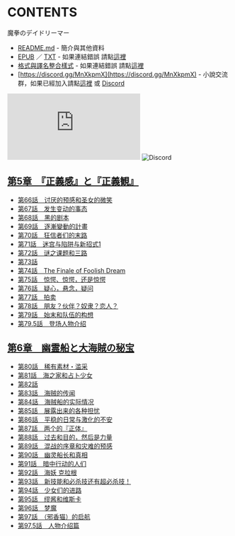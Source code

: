 # CONTENTS

魔拳のデイドリーマー


- [README.md](README.md) - 簡介與其他資料
- [EPUB](https://gitlab.com/demonovel/epub-txt/blob/master/user/%E9%AD%94%E6%8B%B3%E3%81%AE%E3%83%87%E3%82%A4%E3%83%89%E3%83%AA%E3%83%BC%E3%83%9E%E3%83%BC.epub) ／ [TXT](https://gitlab.com/demonovel/epub-txt/blob/master/user/out/%E9%AD%94%E6%8B%B3%E3%81%AE%E3%83%87%E3%82%A4%E3%83%89%E3%83%AA%E3%83%BC%E3%83%9E%E3%83%BC.out.txt) - 如果連結錯誤 請點[這裡](https://gitlab.com/demonovel/epub-txt/tree/master)
- [格式與譯名整合樣式](https://github.com/bluelovers/node-novel/blob/master/lib/locales/%E9%AD%94%E6%8B%B3%E3%81%AE%E3%83%87%E3%82%A4%E3%83%89%E3%83%AA%E3%83%BC%E3%83%9E%E3%83%BC.ts) - 如果連結錯誤 請點[這裡](https://github.com/bluelovers/node-novel/tree/master/lib/locales)
- [https://discord.gg/MnXkpmX](https://discord.gg/MnXkpmX) - 小說交流群，如果已經加入請點[這裡](https://discordapp.com/channels/467794087769014273/467794088285175809) 或 [Discord](https://discordapp.com/channels/@me)


![導航目錄](https://chart.apis.google.com/chart?cht=qr&chs=150x150&chl=https://gitee.com/bluelovers/novel/blob/master/user/魔拳のデイドリーマー/導航目錄.md)  ![Discord](https://chart.apis.google.com/chart?cht=qr&chs=150x150&chl=https://discord.gg/MnXkpmX)




## [第5章　『正義感』と『正義観』](%E7%AC%AC5%E7%AB%A0%E3%80%80%E3%80%8E%E6%AD%A3%E7%BE%A9%E6%84%9F%E3%80%8F%E3%81%A8%E3%80%8E%E6%AD%A3%E7%BE%A9%E8%A6%B3%E3%80%8F)

- [第66話　讨厌的预感和圣女的微笑](%E7%AC%AC5%E7%AB%A0%E3%80%80%E3%80%8E%E6%AD%A3%E7%BE%A9%E6%84%9F%E3%80%8F%E3%81%A8%E3%80%8E%E6%AD%A3%E7%BE%A9%E8%A6%B3%E3%80%8F/00680_%E7%AC%AC66%E8%A9%B1%E3%80%80%E8%AE%A8%E5%8E%8C%E7%9A%84%E9%A2%84%E6%84%9F%E5%92%8C%E5%9C%A3%E5%A5%B3%E7%9A%84%E5%BE%AE%E7%AC%91.txt)
- [第67話　发生变动的事态](%E7%AC%AC5%E7%AB%A0%E3%80%80%E3%80%8E%E6%AD%A3%E7%BE%A9%E6%84%9F%E3%80%8F%E3%81%A8%E3%80%8E%E6%AD%A3%E7%BE%A9%E8%A6%B3%E3%80%8F/00700_%E7%AC%AC67%E8%A9%B1%E3%80%80%E5%8F%91%E7%94%9F%E5%8F%98%E5%8A%A8%E7%9A%84%E4%BA%8B%E6%80%81.txt)
- [第68話　黑的剧本](%E7%AC%AC5%E7%AB%A0%E3%80%80%E3%80%8E%E6%AD%A3%E7%BE%A9%E6%84%9F%E3%80%8F%E3%81%A8%E3%80%8E%E6%AD%A3%E7%BE%A9%E8%A6%B3%E3%80%8F/00720_%E7%AC%AC68%E8%A9%B1%E3%80%80%E9%BB%91%E7%9A%84%E5%89%A7%E6%9C%AC.txt)
- [第69話　逐漸變動的計畫](%E7%AC%AC5%E7%AB%A0%E3%80%80%E3%80%8E%E6%AD%A3%E7%BE%A9%E6%84%9F%E3%80%8F%E3%81%A8%E3%80%8E%E6%AD%A3%E7%BE%A9%E8%A6%B3%E3%80%8F/00740_%E7%AC%AC69%E8%A9%B1%E3%80%80%E9%80%90%E6%BC%B8%E8%AE%8A%E5%8B%95%E7%9A%84%E8%A8%88%E7%95%AB.txt)
- [第70話　狂信者们的末路](%E7%AC%AC5%E7%AB%A0%E3%80%80%E3%80%8E%E6%AD%A3%E7%BE%A9%E6%84%9F%E3%80%8F%E3%81%A8%E3%80%8E%E6%AD%A3%E7%BE%A9%E8%A6%B3%E3%80%8F/00750_%E7%AC%AC70%E8%A9%B1%E3%80%80%E7%8B%82%E4%BF%A1%E8%80%85%E4%BB%AC%E7%9A%84%E6%9C%AB%E8%B7%AF.txt)
- [第71話　迷宫与陷阱与新招式1](%E7%AC%AC5%E7%AB%A0%E3%80%80%E3%80%8E%E6%AD%A3%E7%BE%A9%E6%84%9F%E3%80%8F%E3%81%A8%E3%80%8E%E6%AD%A3%E7%BE%A9%E8%A6%B3%E3%80%8F/00770_%E7%AC%AC71%E8%A9%B1%E3%80%80%E8%BF%B7%E5%AE%AB%E4%B8%8E%E9%99%B7%E9%98%B1%E4%B8%8E%E6%96%B0%E6%8B%9B%E5%BC%8F1.txt)
- [第72話　谜之课题和三路](%E7%AC%AC5%E7%AB%A0%E3%80%80%E3%80%8E%E6%AD%A3%E7%BE%A9%E6%84%9F%E3%80%8F%E3%81%A8%E3%80%8E%E6%AD%A3%E7%BE%A9%E8%A6%B3%E3%80%8F/00790_%E7%AC%AC72%E8%A9%B1%E3%80%80%E8%B0%9C%E4%B9%8B%E8%AF%BE%E9%A2%98%E5%92%8C%E4%B8%89%E8%B7%AF.txt)
- [第73話](%E7%AC%AC5%E7%AB%A0%E3%80%80%E3%80%8E%E6%AD%A3%E7%BE%A9%E6%84%9F%E3%80%8F%E3%81%A8%E3%80%8E%E6%AD%A3%E7%BE%A9%E8%A6%B3%E3%80%8F/00800_%E7%AC%AC73%E8%A9%B1.txt)
- [第74話　The Finale of Foolish Dream](%E7%AC%AC5%E7%AB%A0%E3%80%80%E3%80%8E%E6%AD%A3%E7%BE%A9%E6%84%9F%E3%80%8F%E3%81%A8%E3%80%8E%E6%AD%A3%E7%BE%A9%E8%A6%B3%E3%80%8F/00810_%E7%AC%AC74%E8%A9%B1%E3%80%80The%20Finale%20of%20Foolish%20Dream.txt)
- [第75話　惊愕、惊愕，还是惊愕](%E7%AC%AC5%E7%AB%A0%E3%80%80%E3%80%8E%E6%AD%A3%E7%BE%A9%E6%84%9F%E3%80%8F%E3%81%A8%E3%80%8E%E6%AD%A3%E7%BE%A9%E8%A6%B3%E3%80%8F/00830_%E7%AC%AC75%E8%A9%B1%E3%80%80%E6%83%8A%E6%84%95%E3%80%81%E6%83%8A%E6%84%95%EF%BC%8C%E8%BF%98%E6%98%AF%E6%83%8A%E6%84%95.txt)
- [第76話　疑心，悬念，疑问](%E7%AC%AC5%E7%AB%A0%E3%80%80%E3%80%8E%E6%AD%A3%E7%BE%A9%E6%84%9F%E3%80%8F%E3%81%A8%E3%80%8E%E6%AD%A3%E7%BE%A9%E8%A6%B3%E3%80%8F/00850_%E7%AC%AC76%E8%A9%B1%E3%80%80%E7%96%91%E5%BF%83%EF%BC%8C%E6%82%AC%E5%BF%B5%EF%BC%8C%E7%96%91%E9%97%AE.txt)
- [第77話　拍卖](%E7%AC%AC5%E7%AB%A0%E3%80%80%E3%80%8E%E6%AD%A3%E7%BE%A9%E6%84%9F%E3%80%8F%E3%81%A8%E3%80%8E%E6%AD%A3%E7%BE%A9%E8%A6%B3%E3%80%8F/00860_%E7%AC%AC77%E8%A9%B1%E3%80%80%E6%8B%8D%E5%8D%96.txt)
- [第78話　朋友？伙伴？奴隶？恋人？](%E7%AC%AC5%E7%AB%A0%E3%80%80%E3%80%8E%E6%AD%A3%E7%BE%A9%E6%84%9F%E3%80%8F%E3%81%A8%E3%80%8E%E6%AD%A3%E7%BE%A9%E8%A6%B3%E3%80%8F/00870_%E7%AC%AC78%E8%A9%B1%E3%80%80%E6%9C%8B%E5%8F%8B%EF%BC%9F%E4%BC%99%E4%BC%B4%EF%BC%9F%E5%A5%B4%E9%9A%B6%EF%BC%9F%E6%81%8B%E4%BA%BA%EF%BC%9F.txt)
- [第79話　始末和队伍的构想](%E7%AC%AC5%E7%AB%A0%E3%80%80%E3%80%8E%E6%AD%A3%E7%BE%A9%E6%84%9F%E3%80%8F%E3%81%A8%E3%80%8E%E6%AD%A3%E7%BE%A9%E8%A6%B3%E3%80%8F/00890_%E7%AC%AC79%E8%A9%B1%E3%80%80%E5%A7%8B%E6%9C%AB%E5%92%8C%E9%98%9F%E4%BC%8D%E7%9A%84%E6%9E%84%E6%83%B3.txt)
- [第79.5話　登场人物介绍](%E7%AC%AC5%E7%AB%A0%E3%80%80%E3%80%8E%E6%AD%A3%E7%BE%A9%E6%84%9F%E3%80%8F%E3%81%A8%E3%80%8E%E6%AD%A3%E7%BE%A9%E8%A6%B3%E3%80%8F/00900_%E7%AC%AC79.5%E8%A9%B1%E3%80%80%E7%99%BB%E5%9C%BA%E4%BA%BA%E7%89%A9%E4%BB%8B%E7%BB%8D.txt)


## [第6章　幽霊船と大海賊の秘宝](%E7%AC%AC6%E7%AB%A0%E3%80%80%E5%B9%BD%E9%9C%8A%E8%88%B9%E3%81%A8%E5%A4%A7%E6%B5%B7%E8%B3%8A%E3%81%AE%E7%A7%98%E5%AE%9D)

- [第80話　稀有素材・滥采](%E7%AC%AC6%E7%AB%A0%E3%80%80%E5%B9%BD%E9%9C%8A%E8%88%B9%E3%81%A8%E5%A4%A7%E6%B5%B7%E8%B3%8A%E3%81%AE%E7%A7%98%E5%AE%9D/00910_%E7%AC%AC80%E8%A9%B1%E3%80%80%E7%A8%80%E6%9C%89%E7%B4%A0%E6%9D%90%E3%83%BB%E6%BB%A5%E9%87%87.txt)
- [第81話　海之家和占卜少女](%E7%AC%AC6%E7%AB%A0%E3%80%80%E5%B9%BD%E9%9C%8A%E8%88%B9%E3%81%A8%E5%A4%A7%E6%B5%B7%E8%B3%8A%E3%81%AE%E7%A7%98%E5%AE%9D/00920_%E7%AC%AC81%E8%A9%B1%E3%80%80%E6%B5%B7%E4%B9%8B%E5%AE%B6%E5%92%8C%E5%8D%A0%E5%8D%9C%E5%B0%91%E5%A5%B3.txt)
- [第82話](%E7%AC%AC6%E7%AB%A0%E3%80%80%E5%B9%BD%E9%9C%8A%E8%88%B9%E3%81%A8%E5%A4%A7%E6%B5%B7%E8%B3%8A%E3%81%AE%E7%A7%98%E5%AE%9D/00930_%E7%AC%AC82%E8%A9%B1.txt)
- [第83話　海贼的传闻](%E7%AC%AC6%E7%AB%A0%E3%80%80%E5%B9%BD%E9%9C%8A%E8%88%B9%E3%81%A8%E5%A4%A7%E6%B5%B7%E8%B3%8A%E3%81%AE%E7%A7%98%E5%AE%9D/00950_%E7%AC%AC83%E8%A9%B1%E3%80%80%E6%B5%B7%E8%B4%BC%E7%9A%84%E4%BC%A0%E9%97%BB.txt)
- [第84話　海贼船的实际情况](%E7%AC%AC6%E7%AB%A0%E3%80%80%E5%B9%BD%E9%9C%8A%E8%88%B9%E3%81%A8%E5%A4%A7%E6%B5%B7%E8%B3%8A%E3%81%AE%E7%A7%98%E5%AE%9D/00970_%E7%AC%AC84%E8%A9%B1%E3%80%80%E6%B5%B7%E8%B4%BC%E8%88%B9%E7%9A%84%E5%AE%9E%E9%99%85%E6%83%85%E5%86%B5.txt)
- [第85話　展露出来的各种担忧](%E7%AC%AC6%E7%AB%A0%E3%80%80%E5%B9%BD%E9%9C%8A%E8%88%B9%E3%81%A8%E5%A4%A7%E6%B5%B7%E8%B3%8A%E3%81%AE%E7%A7%98%E5%AE%9D/00990_%E7%AC%AC85%E8%A9%B1%E3%80%80%E5%B1%95%E9%9C%B2%E5%87%BA%E6%9D%A5%E7%9A%84%E5%90%84%E7%A7%8D%E6%8B%85%E5%BF%A7.txt)
- [第86話　平稳的日常与激化的不安](%E7%AC%AC6%E7%AB%A0%E3%80%80%E5%B9%BD%E9%9C%8A%E8%88%B9%E3%81%A8%E5%A4%A7%E6%B5%B7%E8%B3%8A%E3%81%AE%E7%A7%98%E5%AE%9D/01000_%E7%AC%AC86%E8%A9%B1%E3%80%80%E5%B9%B3%E7%A8%B3%E7%9A%84%E6%97%A5%E5%B8%B8%E4%B8%8E%E6%BF%80%E5%8C%96%E7%9A%84%E4%B8%8D%E5%AE%89.txt)
- [第87話　两个的『正体』](%E7%AC%AC6%E7%AB%A0%E3%80%80%E5%B9%BD%E9%9C%8A%E8%88%B9%E3%81%A8%E5%A4%A7%E6%B5%B7%E8%B3%8A%E3%81%AE%E7%A7%98%E5%AE%9D/01010_%E7%AC%AC87%E8%A9%B1%E3%80%80%E4%B8%A4%E4%B8%AA%E7%9A%84%E3%80%8E%E6%AD%A3%E4%BD%93%E3%80%8F.txt)
- [第88話　过去和目的，然后是力量](%E7%AC%AC6%E7%AB%A0%E3%80%80%E5%B9%BD%E9%9C%8A%E8%88%B9%E3%81%A8%E5%A4%A7%E6%B5%B7%E8%B3%8A%E3%81%AE%E7%A7%98%E5%AE%9D/01020_%E7%AC%AC88%E8%A9%B1%E3%80%80%E8%BF%87%E5%8E%BB%E5%92%8C%E7%9B%AE%E7%9A%84%EF%BC%8C%E7%84%B6%E5%90%8E%E6%98%AF%E5%8A%9B%E9%87%8F.txt)
- [第89話　混战的序章和灾难的预感](%E7%AC%AC6%E7%AB%A0%E3%80%80%E5%B9%BD%E9%9C%8A%E8%88%B9%E3%81%A8%E5%A4%A7%E6%B5%B7%E8%B3%8A%E3%81%AE%E7%A7%98%E5%AE%9D/01030_%E7%AC%AC89%E8%A9%B1%E3%80%80%E6%B7%B7%E6%88%98%E7%9A%84%E5%BA%8F%E7%AB%A0%E5%92%8C%E7%81%BE%E9%9A%BE%E7%9A%84%E9%A2%84%E6%84%9F.txt)
- [第90話　幽灵船长和真相](%E7%AC%AC6%E7%AB%A0%E3%80%80%E5%B9%BD%E9%9C%8A%E8%88%B9%E3%81%A8%E5%A4%A7%E6%B5%B7%E8%B3%8A%E3%81%AE%E7%A7%98%E5%AE%9D/01040_%E7%AC%AC90%E8%A9%B1%E3%80%80%E5%B9%BD%E7%81%B5%E8%88%B9%E9%95%BF%E5%92%8C%E7%9C%9F%E7%9B%B8.txt)
- [第91話　暗中行动的人们](%E7%AC%AC6%E7%AB%A0%E3%80%80%E5%B9%BD%E9%9C%8A%E8%88%B9%E3%81%A8%E5%A4%A7%E6%B5%B7%E8%B3%8A%E3%81%AE%E7%A7%98%E5%AE%9D/01050_%E7%AC%AC91%E8%A9%B1%E3%80%80%E6%9A%97%E4%B8%AD%E8%A1%8C%E5%8A%A8%E7%9A%84%E4%BA%BA%E4%BB%AC.txt)
- [第92話　海妖 克拉根](%E7%AC%AC6%E7%AB%A0%E3%80%80%E5%B9%BD%E9%9C%8A%E8%88%B9%E3%81%A8%E5%A4%A7%E6%B5%B7%E8%B3%8A%E3%81%AE%E7%A7%98%E5%AE%9D/01060_%E7%AC%AC92%E8%A9%B1%E3%80%80%E6%B5%B7%E5%A6%96%20%E5%85%8B%E6%8B%89%E6%A0%B9.txt)
- [第93話　新技能和必杀技还有超必杀技！](%E7%AC%AC6%E7%AB%A0%E3%80%80%E5%B9%BD%E9%9C%8A%E8%88%B9%E3%81%A8%E5%A4%A7%E6%B5%B7%E8%B3%8A%E3%81%AE%E7%A7%98%E5%AE%9D/01070_%E7%AC%AC93%E8%A9%B1%E3%80%80%E6%96%B0%E6%8A%80%E8%83%BD%E5%92%8C%E5%BF%85%E6%9D%80%E6%8A%80%E8%BF%98%E6%9C%89%E8%B6%85%E5%BF%85%E6%9D%80%E6%8A%80%EF%BC%81.txt)
- [第94話　少女们的进路](%E7%AC%AC6%E7%AB%A0%E3%80%80%E5%B9%BD%E9%9C%8A%E8%88%B9%E3%81%A8%E5%A4%A7%E6%B5%B7%E8%B3%8A%E3%81%AE%E7%A7%98%E5%AE%9D/01080_%E7%AC%AC94%E8%A9%B1%E3%80%80%E5%B0%91%E5%A5%B3%E4%BB%AC%E7%9A%84%E8%BF%9B%E8%B7%AF.txt)
- [第95話　缪酱和维斯卡](%E7%AC%AC6%E7%AB%A0%E3%80%80%E5%B9%BD%E9%9C%8A%E8%88%B9%E3%81%A8%E5%A4%A7%E6%B5%B7%E8%B3%8A%E3%81%AE%E7%A7%98%E5%AE%9D/01090_%E7%AC%AC95%E8%A9%B1%E3%80%80%E7%BC%AA%E9%85%B1%E5%92%8C%E7%BB%B4%E6%96%AF%E5%8D%A1.txt)
- [第96話　梦魔](%E7%AC%AC6%E7%AB%A0%E3%80%80%E5%B9%BD%E9%9C%8A%E8%88%B9%E3%81%A8%E5%A4%A7%E6%B5%B7%E8%B3%8A%E3%81%AE%E7%A7%98%E5%AE%9D/01100_%E7%AC%AC96%E8%A9%B1%E3%80%80%E6%A2%A6%E9%AD%94.txt)
- [第97話　（邪香猫）的启航](%E7%AC%AC6%E7%AB%A0%E3%80%80%E5%B9%BD%E9%9C%8A%E8%88%B9%E3%81%A8%E5%A4%A7%E6%B5%B7%E8%B3%8A%E3%81%AE%E7%A7%98%E5%AE%9D/01105_%E7%AC%AC97%E8%A9%B1%E3%80%80%EF%BC%88%E9%82%AA%E9%A6%99%E7%8C%AB%EF%BC%89%E7%9A%84%E5%90%AF%E8%88%AA.txt)
- [第97.5話　人物介绍篇](%E7%AC%AC6%E7%AB%A0%E3%80%80%E5%B9%BD%E9%9C%8A%E8%88%B9%E3%81%A8%E5%A4%A7%E6%B5%B7%E8%B3%8A%E3%81%AE%E7%A7%98%E5%AE%9D/01106_%E7%AC%AC97.5%E8%A9%B1%E3%80%80%E4%BA%BA%E7%89%A9%E4%BB%8B%E7%BB%8D%E7%AF%87.txt)

